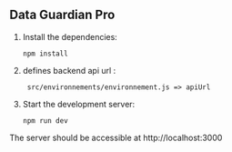 ## Data Guardian Pro

1. Install the dependencies:

    ```npm install ```

2. defines backend api url :

    ``` src/environnements/environnement.js => apiUrl```

3. Start the development server:

    ``` npm run dev ```


The server should be accessible at http://localhost:3000